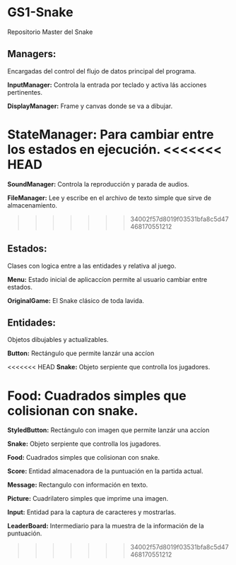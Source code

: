 # GS1-Snake
Repositorio Master del Snake

## Managers:
  Encargadas del control del flujo de datos principal del programa.
  
  **InputManager:** Controla la entrada por teclado y activa lás acciones pertinentes.
  
  **DisplayManager:** Frame y canvas donde se va a dibujar.
  
  **StateManager:** Para cambiar entre los  estados en ejecución.
<<<<<<< HEAD
=======
  
  **SoundManager:** Controla la reproducción y parada de audios.
  
  **FileManager:** Lee y escribe en el archivo de texto simple que sirve de almacenamiento.
>>>>>>> 34002f57d8019f03531bfa8c5d47468170551212

## Estados:
  Clases con logica entre a las entidades y relativa al juego.
  
  **Menu:** Estado inicial de aplicaccíon permite al usuario cambiar entre estados.
  
  **OriginalGame:** El Snake clásico de toda lavida.
  
## Entidades:
  
  Objetos dibujables y actualizables. 

  **Button:** Rectángulo que permite lanzár una accíon
  
<<<<<<< HEAD
  **Snake:** Objeto serpiente que controlla los jugadores.
  
  **Food:** Cuadrados simples que colisionan con snake.
=======
  **StyledButton:** Rectángulo con imagen que permite lanzár una accíon
  
  **Snake:** Objeto serpiente que controlla los jugadores.
  
  **Food:** Cuadrados simples que colisionan con snake.
  
  **Score:** Entidad almacenadora de la puntuación en la partida actual.
  
  **Message:** Rectangulo con información en texto.
  
  **Picture:** Cuadrilatero simples que imprime una imagen.
   
  **Input:** Entidad para la captura de caracteres y mostrarlas.
  
  **LeaderBoard:** Intermediario para la muestra de la información de la puntuación.
>>>>>>> 34002f57d8019f03531bfa8c5d47468170551212
